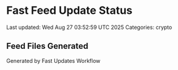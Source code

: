 # Fast Feed Update Status
Last updated: Wed Aug 27 03:52:59 UTC 2025
Categories: crypto

## Feed Files Generated

Generated by Fast Updates Workflow
